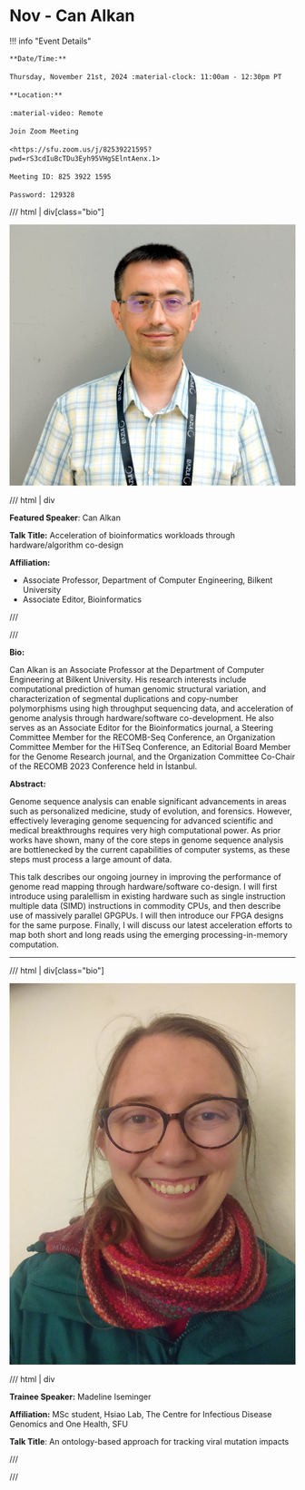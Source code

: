 # Nov - Can Alkan

!!! info "Event Details"

    **Date/Time:**

    Thursday, November 21st, 2024 :material-clock: 11:00am - 12:30pm PT

    **Location:**

    :material-video: Remote

    Join Zoom Meeting

    <https://sfu.zoom.us/j/82539221595?pwd=rS3cdIuBcTDu3Eyh95VHgSElntAenx.1>

    Meeting ID: 825 3922 1595

    Password: 129328

/// html | div[class="bio"]

![headshot](./images/can-alkan.png)

/// html | div

**Featured Speaker**: Can Alkan

**Talk Title:** Acceleration of bioinformatics workloads through hardware/algorithm co-design

<!-- ![type:video](https://www.youtube.com/embed/<CODE>) -->

**Affiliation:**

- Associate Professor, Department of Computer Engineering, Bilkent University
- Associate Editor, Bioinformatics

///

///

**Bio:**

Can Alkan is an Associate Professor at the Department of Computer Engineering at Bilkent University. His research interests include computational prediction of human genomic structural variation, and characterization of segmental duplications and copy-number polymorphisms using high throughput sequencing data, and acceleration of genome analysis through hardware/software co-development. He also serves as an Associate Editor for the Bioinformatics journal, a Steering Committee Member for the RECOMB-Seq Conference, an Organization Committee Member for the HiTSeq Conference, an Editorial Board Member for the Genome Research journal, and the Organization Committee Co-Chair of the RECOMB 2023 Conference held in İstanbul.

**Abstract:**

Genome sequence analysis can enable significant advancements in areas such as personalized medicine, study of evolution, and forensics. However, effectively leveraging genome sequencing for advanced scientific and medical breakthroughs requires very high computational power. As prior works have shown, many of the core steps in genome sequence analysis are bottlenecked by the current capabilities of computer systems, as these steps must process a large amount of data.

This talk describes our ongoing journey in improving the performance of genome read mapping through hardware/software co-design. I will first introduce using paralellism in existing hardware such as single instruction multiple data (SIMD) instructions in commodity CPUs, and then describe use of massively parallel GPGPUs. I will then introduce our FPGA designs for the same purpose. Finally, I will discuss our latest acceleration efforts to map both short and long reads using the emerging processing-in-memory computation.

---

/// html | div[class="bio"]

![headshot](./images/madeline-iseminger.jpg)

/// html | div

**Trainee Speaker:** Madeline Iseminger

**Affiliation:** MSc student, Hsiao Lab, The Centre for Infectious Disease Genomics and One Health, SFU

**Talk Title**: An ontology-based approach for tracking viral mutation impacts

///

///
